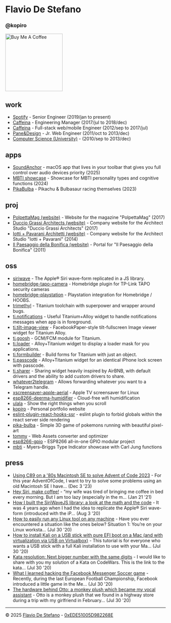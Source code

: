 # Flavio De Stefano
### \@kopiro

<a href="https://www.buymeacoffee.com/kopiro" target="_blank"><img src="https://cdn.buymeacoffee.com/buttons/v2/default-yellow.png" alt="Buy Me A Coffee" width="180px"></a>

## work

- <span class="title">[Spotify](https://www.spotify.com)</span> - <span class="subtitle">Senior Engineer (2019/jan to present)</span>
- <span class="title">[Caffeina](https://www.caffeina.com)</span> - <span class="subtitle">Engineering Manager (2017/jul to 2018/dec)</span>
- <span class="title">[Caffeina](https://www.caffeina.com)</span> - <span class="subtitle">Full-stack web/mobile Engineer (2012/sep to 2017/jul)</span>
- <span class="title">[Pane&Design](https://www.ped.company/)</span> - <span class="subtitle">Jr. Web Engineer (2011/oct to 2013/dec)</span>
- <span class="title">[Computer Science (University)](https://www.unipr.it/en)</span> - <span class="subtitle">(2010/sep to 2013/dec)</span>

## apps

* <span class="title">[SoundAnchor](https://apps.kopiro.me/soundanchor)</span> - <span class="description">macOS app that lives in your toolbar that gives you full control over audio devices priority</span><span class="subtitle"> (2025)</span>
* <span class="title">[MBTI showcase](https://kopiro.github.io/mbti)</span> - <span class="description">Showcase for MBTI personality types and cognitive functions</span><span class="subtitle"> (2024)</span>
* <span class="title">[PikaBulba](https://kopiro.github.io/pika-bulba)</span> - <span class="description">Pikachu & Bulbasaur racing themselves</span><span class="subtitle"> (2023)</span>

## proj

* <span class="title">[PolpettaMag (website)](http://www.polpettamag.com/)</span> - <span class="description">Website for the magazine "PolpettaMag"</span><span class="subtitle"> (2017)</span>
* <span class="title">[Duccio Grassi Architects (website)](http://www.ducciograssi.com/)</span> - <span class="description">Company website for the Architect Studio "Duccio Grassi Architects"</span><span class="subtitle"> (2017)</span>
* <span class="title">[Iotti + Pavarani Architetti (website)](http://www.iotti-pavarani.com/)</span> - <span class="description">Company website for the Architect Studio "Iotti + Pavarani"</span><span class="subtitle"> (2014)</span>
* <span class="title">[Il Paesaggio della Bonifica (website)](http://ilpaesaggiodellabonifica.it/)</span> - <span class="description">Portal for "Il Paesaggio della Bonifica"</span><span class="subtitle"> (2011)</span>

## oss

* <span class="title">[siriwave](https://github.com/kopiro/siriwave)</span> - <span class="description">The Apple® Siri wave-form replicated in a JS library.</span>
* <span class="title">[homebridge-tapo-camera](https://github.com/kopiro/homebridge-tapo-camera)</span> - <span class="description">Homebridge plugin for TP-Link TAPO security cameras</span>
* <span class="title">[homebridge-playstation](https://github.com/kopiro/homebridge-playstation)</span> - <span class="description">Playstation integration for Homebridge / HOOBS.</span>
* <span class="title">[trimethyl](https://github.com/trimethyl/trimethyl)</span> - <span class="description">Titanium toolchain with superpower and wrapper around bugs.</span>
* <span class="title">[ti.notifications](https://github.com/caffeinalab/ti.notifications)</span> - <span class="description">Useful Titanium+Alloy widget to handle notifications messages when app is in foreground.</span>
* <span class="title">[ti.tilt-image-view](https://github.com/caffeinalab/ti.tilt-image-view)</span> - <span class="description">FacebookPaper-style tilt-fullscreen Image viewer widget for Titanium Alloy.</span>
* <span class="title">[ti.goosh](https://github.com/caffeinalab/ti.goosh)</span> - <span class="description">GCM/FCM module for Titanium.</span>
* <span class="title">[ti.loader](https://github.com/caffeinalab/ti.loader)</span> - <span class="description">Alloy+Titanium widget to display a loader mask for you applications.</span>
* <span class="title">[ti.formbuilder](https://github.com/caffeinalab/ti.formbuilder)</span> - <span class="description">Build forms for Titanium with just an object.</span>
* <span class="title">[ti.passcode](https://github.com/caffeinalab/ti.passcode)</span> - <span class="description">Alloy+Titanium widget for an identical iPhone lock screen with passcode.</span>
* <span class="title">[ti.sharer](https://github.com/caffeinalab/ti.sharer)</span> - <span class="description">Sharing widget heavily inspired by AirBNB, with default drivers and the ability to add custom drivers to share.</span>
* <span class="title">[whatever2telegram](https://github.com/kopiro/whatever2telegram)</span> - <span class="description">Allows forwarding whatever you want to a Telegram handle.</span>
* <span class="title">[xscreensaver-apple-aerial](https://github.com/kopiro/xscreensaver-apple-aerial)</span> - <span class="description">Apple TV screensaver for Linux</span>
* <span class="title">[esp8266-deerma-humidifier](https://github.com/kopiro/esp8266-deerma-humidifier)</span> - <span class="description">Cloud-free wifi humidification </span>
* <span class="title">[ulala](https://github.com/kopiro/ulala)</span> - <span class="description">Show the right things when you scroll</span>
* <span class="title">[kopiro](https://github.com/kopiro/kopiro)</span> - <span class="description">Personal portfolio website</span>
* <span class="title">[eslint-plugin-react-hooks-ssr](https://github.com/kopiro/eslint-plugin-react-hooks-ssr)</span> - <span class="description">eslint plugin to forbid globals within the react server side rendering</span>
* <span class="title">[pika-bulba](https://github.com/kopiro/pika-bulba)</span> - <span class="description">Simple 3D game of pokemons running with beautiful pixel-art</span>
* <span class="title">[tommy](https://github.com/caffeinalab/tommy)</span> - <span class="description">Web Assets converter and optimizer</span>
* <span class="title">[esp8266-gpio](https://github.com/kopiro/esp8266-gpio)</span> - <span class="description">ESP8266 all-in-one GPIO modular project</span>
* <span class="title">[mbti](https://github.com/kopiro/mbti)</span> - <span class="description">Myers–Briggs Type Indicator showcase with Carl Jung functions</span>

## press

* <span class="title">[Using C89 on a '80s Macintosh SE to solve Advent of Code 2023](/press/using-c89-and-a-macintosh-se-to-solve-advent-of-code-2023-44b1.html)</span> - <span class="description">For this year AdventOfCode, I want to try to solve some problems using an old Macintosh SE I have...</span><span class="subtitle"> (Dec 3 '23)</span>
* <span class="title">[Hey Siri, make coffee!](/press/hey-siri-make-coffee-2n9p.html)</span> - <span class="description">“my wife was tired of bringing me coffee in bed every morning. But I am too lazy (especially in the m...</span><span class="subtitle"> (Jan 21 '21)</span>
* <span class="title">[How I built the SiriWaveJS library: a look at the math and the code](/press/how-i-built-the-siriwavejs-library-a-look-at-the-math-and-the-code-l0o.html)</span> - <span class="description">It was 4 years ago when I had the idea to replicate the Apple® Siri wave-form (introduced with the iP...</span><span class="subtitle"> (Aug 3 '20)</span>
* <span class="title">[How to easily run any Linux tool on any machine](/press/how-to-easily-run-any-linux-tool-on-any-machine-2g6p.html)</span> - <span class="description">Have you ever encountered a situation like the ones below?  Situation 1: You’re on your Linux worksta...</span><span class="subtitle"> (Jul 30 '20)</span>
* <span class="title">[How to install Kali on a USB stick with pure EFI boot on a Mac (and with virtualization via USB on Virtualbox)](/press/how-to-install-kali-on-a-usb-stick-with-pure-efi-boot-on-a-mac-and-with-virtualization-via-usb-on-virtualbox-2md2.html)</span> - <span class="description">This tutorial is for everyone who wants a USB stick with a full Kali installation to use with your Ma...</span><span class="subtitle"> (Jul 30 '20)</span>
* <span class="title">[Kata resolution: Next bigger number with the same digits](/press/kata-resolution-next-bigger-number-with-the-same-digits-41mj.html)</span> - <span class="description">I would like to share with you my solution of a Kata on CodeWars.  This is the link to the kata...</span><span class="subtitle"> (Jul 30 '20)</span>
* <span class="title">[What I learned hacking the Facebook Messenger Soccer game](/press/what-i-learned-hacking-the-facebook-messenger-soccer-game-mo6.html)</span> - <span class="description">Recently, during the last European Football Championship, Facebook introduced a little game in the Me...</span><span class="subtitle"> (Jul 30 '20)</span>
* <span class="title">[The hardware behind Otto: a monkey plush which became my vocal assistant](/press/the-hardware-behind-otto-a-monkey-plush-which-became-my-vocal-assistant-1gaa.html)</span> - <span class="description">Otto is a monkey plush that we found in a highway store during a trip with my girlfriend in February...</span><span class="subtitle"> (Jul 30 '20)</span>


---

© 2025 [Flavio De Stefano](https://www.kopiro.me) - [0xEDE51005D982268E](https://www.kopiro.me/gpg.txt)